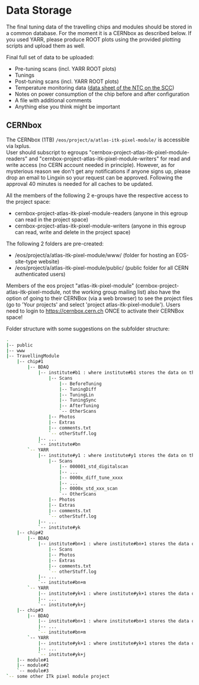 Data Storage
============

The final tuning data of the travelling chips and modules should be stored in a common database. For the moment it is a CERNbox as described below.
If you used YARR, please produce ROOT plots using the provided plotting scripts and upload them as well.

Final full set of data to be uploaded:

- Pre-tuning scans (incl. YARR ROOT plots)
- Tunings
- Post-tuning scans (incl. YARR ROOT plots)
- Temperature monitoring data ([data sheet of the NTC on the SCC](https://www.mouser.de/datasheet/2/362/ktthermistor-3035.pdf))
- Notes on power consumption of the chip before and after configuration
- A file with additional comments
- Anything else you think might be important	

CERNbox
-------

The CERNbox (1TB) ```/eos/project/a/atlas-itk-pixel-module/``` is accessible via lxplus.  
User should subscript to egroups "cernbox-project-atlas-itk-pixel-module-readers" and "cernbox-project-atlas-itk-pixel-module-writers"
for read and write access (no CERN account needed in principle). However, as for mysterious reason we don't get any notifications if anyone signs up,
please drop an email to Lingxin so your request can be approved. Following the approval 40 minutes is needed for all caches to be updated.


All the members of the following 2 e-groups have the respective access to the project space:

- cernbox-project-atlas-itk-pixel-module-readers (anyone in this egroup can read in the project space)
- cernbox-project-atlas-itk-pixel-module-writers (anyone in this egroup can read, write and delete in the project space)
 
The following 2 folders are pre-created:

- /eos/project/a/atlas-itk-pixel-module/www/ (folder for hosting an EOS-site-type website)
- /eos/project/a/atlas-itk-pixel-module/public/ (public folder for all CERN authenticated users)
 
Members of the eos project "atlas-itk-pixel-module" (cernbox-project-atlas-itk-pixel-module, not the working group mailing list) also have the option of going to their CERNBox (via a web browser) to see the project files
(go to 'Your projects' and select 'project atlas-itk-pixel-module'). Users need to login to <https://cernbox.cern.ch> ONCE to activate their CERNBox space!

Folder structure with some suggestions on the subfolder structure:

```bash
.
|-- public
|-- www
|-- TravellingModule 
    |-- chip#1
		|-- BDAQ
			|-- institute#b1 : where institute#b1 stores the data on this chip
				|-- Scans
					|-- BeforeTuning
					|-- TuningDiff
					|-- TuningLin
					|-- TuningSync
					|-- AfterTuning
					`-- OtherScans
				|-- Photos
				|-- Extras
				|-- comments.txt
				`-- otherStuff.log
			|-- ...
			`-- institute#bn
		`-- YARR
			|-- institute#y1 : where institute#y1 stores the data on this chip
				|-- Scans
					|-- 000001_std_digitalscan
					|-- ...
					|-- 0000x_diff_tune_xxxx
					|-- ...
					|-- 0000x_std_xxx_scan
					`-- OtherScans
				|-- Photos
				|-- Extras
				|-- comments.txt
				`-- otherStuff.log
			|-- ...
			`-- institute#yk
    |-- chip#2
		|-- BDAQ
			|-- institute#bn+1 : where institute#bn+1 stores the data on this chip
				|-- Scans
				|-- Photos
				|-- Extras
				|-- comments.txt
				`-- otherStuff.log
			|-- ...
			`-- institute#bn+m
		`-- YARR
			|-- institute#yk+1 : where institute#yk+1 stores the data on this chip
			|-- ...
			`-- institute#yk+j
    |-- chip#3
		|-- BDAQ
			|-- institute#bn+1 : where institute#bn+1 stores the data on this chip
			|-- ...
			`-- institute#bn+m
		`-- YARR
			|-- institute#yk+1 : where institute#yk+1 stores the data on this chip
			|-- ...
			`-- institute#yk+j
    |-- module#1
    |-- module#2 
    `-- module#3 
`-- some other ITk pixel module project
```

